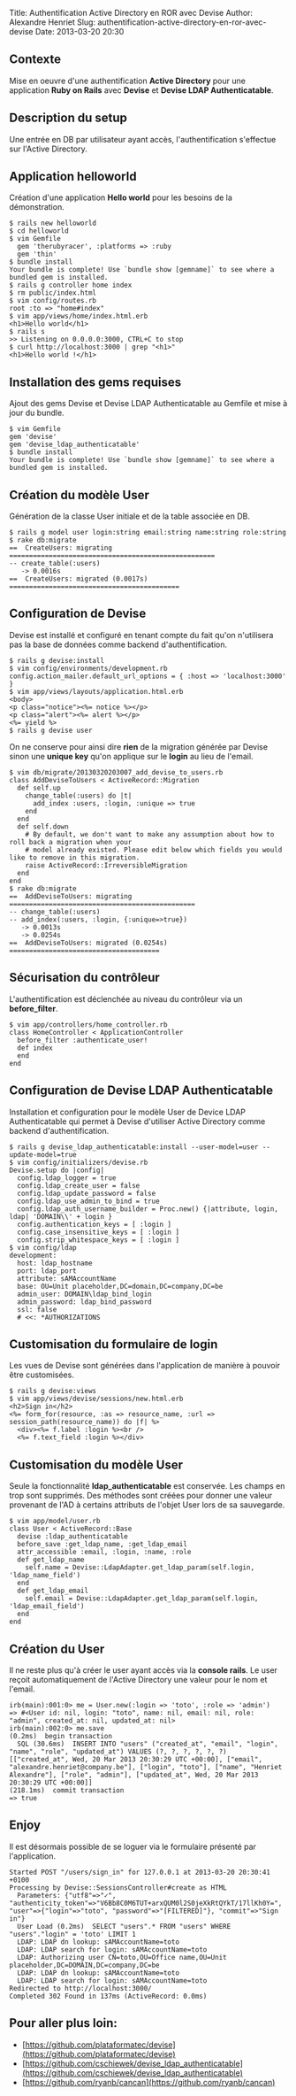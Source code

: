 Title: Authentification Active Directory en ROR avec Devise
Author: Alexandre Henriet
Slug: authentification-active-directory-en-ror-avec-devise
Date: 2013-03-20 20:30

## Contexte

Mise en oeuvre d'une authentification **Active Directory** pour une application **Ruby on Rails** avec **Devise** et **Devise LDAP
Authenticatable**.

## Description du setup

Une entrée en DB par utilisateur ayant accès, l'authentification s'effectue sur l'Active Directory.

## Application helloworld

Création d'une application **Hello world** pour les besoins de la démonstration.

    $ rails new helloworld
    $ cd helloworld
    $ vim Gemfile
      gem 'therubyracer', :platforms => :ruby
      gem 'thin'
    $ bundle install
    Your bundle is complete! Use `bundle show [gemname]` to see where a bundled gem is installed.
    $ rails g controller home index
    $ rm public/index.html
    $ vim config/routes.rb
    root :to => "home#index"
    $ vim app/views/home/index.html.erb
    <h1>Hello world</h1>
    $ rails s
    >> Listening on 0.0.0.0:3000, CTRL+C to stop
    $ curl http://localhost:3000 | grep "<h1>"
    <h1>Hello world !</h1>


## Installation des gems requises

Ajout des gems Devise et Devise LDAP Authenticatable au Gemfile et mise à jour du bundle.

    $ vim Gemfile
    gem 'devise'
    gem 'devise_ldap_authenticatable'
    $ bundle install
    Your bundle is complete! Use `bundle show [gemname]` to see where a bundled gem is installed.

## Création du modèle User

Génération de la classe User initiale et de la table associée en DB.

    $ rails g model user login:string email:string name:string role:string
    $ rake db:migrate
    ==  CreateUsers: migrating ====================================================
    -- create_table(:users)
       -> 0.0016s
    ==  CreateUsers: migrated (0.0017s) ===========================================

## Configuration de Devise

Devise est installé et configuré en tenant compte du fait qu'on n'utilisera pas la base de données comme backend d'authentification.

    $ rails g devise:install
    $ vim config/environments/development.rb
    config.action_mailer.default_url_options = { :host => 'localhost:3000' }
    $ vim app/views/layouts/application.html.erb
    <body>
    <p class="notice"><%= notice %></p>
    <p class="alert"><%= alert %></p>
    <%= yield %>
    $ rails g devise user

On ne conserve pour ainsi dire **rien** de la migration générée par Devise sinon une **unique key** qu'on applique sur le **login** au lieu de l'email.

    $ vim db/migrate/20130320203007_add_devise_to_users.rb
    class AddDeviseToUsers < ActiveRecord::Migration
      def self.up
        change_table(:users) do |t|
          add_index :users, :login, :unique => true
        end
      end
      def self.down
        # By default, we don't want to make any assumption about how to roll back a migration when your
        # model already existed. Please edit below which fields you would like to remove in this migration.
        raise ActiveRecord::IrreversibleMigration
      end
    end
    $ rake db:migrate
    ==  AddDeviseToUsers: migrating ===============================================
    -- change_table(:users)
    -- add_index(:users, :login, {:unique=>true})
       -> 0.0013s
       -> 0.0254s
    ==  AddDeviseToUsers: migrated (0.0254s) ======================================

## Sécurisation du contrôleur

L'authentification est déclenchée au niveau du contrôleur via un **before_filter**.

    $ vim app/controllers/home_controller.rb
    class HomeController < ApplicationController
      before_filter :authenticate_user!
      def index
      end
    end

## Configuration de Devise LDAP Authenticatable

Installation et configuration pour le modèle User de Device LDAP Authenticatable qui permet à Devise d'utiliser Active Directory
comme backend d'authentification.

    $ rails g devise_ldap_authenticatable:install --user-model=user --update-model=true
    $ vim config/initializers/devise.rb
    Devise.setup do |config|
      config.ldap_logger = true
      config.ldap_create_user = false
      config.ldap_update_password = false
      config.ldap_use_admin_to_bind = true
      config.ldap_auth_username_builder = Proc.new() {|attribute, login, ldap| 'DOMAIN\\' + login }
      config.authentication_keys = [ :login ]
      config.case_insensitive_keys = [ :login ]
      config.strip_whitespace_keys = [ :login ]
    $ vim config/ldap
    development:
      host: ldap_hostname
      port: ldap_port
      attribute: sAMAccountName
      base: OU=Unit placeholder,DC=domain,DC=company,DC=be
      admin_user: DOMAIN\ldap_bind_login
      admin_password: ldap_bind_password
      ssl: false
      # <<: *AUTHORIZATIONS


## Customisation du formulaire de login

Les vues de Devise sont générées dans l'application de manière à pouvoir être customisées.

    $ rails g devise:views
    $ vim app/views/devise/sessions/new.html.erb
    <h2>Sign in</h2>
    <%= form_for(resource, :as => resource_name, :url => session_path(resource_name)) do |f| %>
      <div><%= f.label :login %><br />
      <%= f.text_field :login %></div>


## Customisation du modèle User

Seule la fonctionnalité **ldap_authenticatable** est conservée. Les champs en trop sont supprimés. Des méthodes sont créées
pour donner une valeur provenant de l'AD à certains attributs de l'objet User lors de sa sauvegarde.

    $ vim app/model/user.rb
    class User < ActiveRecord::Base
      devise :ldap_authenticatable
      before_save :get_ldap_name, :get_ldap_email
      attr_accessible :email, :login, :name, :role
      def get_ldap_name
        self.name = Devise::LdapAdapter.get_ldap_param(self.login, 'ldap_name_field')
      end
      def get_ldap_email
        self.email = Devise::LdapAdapter.get_ldap_param(self.login, 'ldap_email_field')
      end
    end

## Création du User

Il ne reste plus qu'à créer le user ayant accès via la **console rails**. Le user reçoit automatiquement de l'Active Directory une valeur pour le nom et l'email.

    irb(main):001:0> me = User.new(:login => 'toto', :role => 'admin')
    => #<User id: nil, login: "toto", name: nil, email: nil, role: "admin", created_at: nil, updated_at: nil>
    irb(main):002:0> me.save
    (0.2ms)  begin transaction
      SQL (30.6ms)  INSERT INTO "users" ("created_at", "email", "login", "name", "role", "updated_at") VALUES (?, ?, ?, ?, ?, ?)  [["created_at", Wed, 20 Mar 2013 20:30:29 UTC +00:00], ["email", "alexandre.henriet@company.be"], ["login", "toto"], ["name", "Henriet Alexandre"], ["role", "admin"], ["updated_at", Wed, 20 Mar 2013 20:30:29 UTC +00:00]]
    (218.1ms)  commit transaction
    => true

## Enjoy

Il est désormais possible de se loguer via le formulaire présenté par l'application.

    Started POST "/users/sign_in" for 127.0.0.1 at 2013-03-20 20:30:41 +0100
    Processing by Devise::SessionsController#create as HTML
      Parameters: {"utf8"=>"✓", "authenticity_token"=>"V6Bb8C0M6TUT+arxQUM0l2S0jeXkRtQYkT/17llKh0Y=", "user"=>{"login"=>"toto", "password"=>"[FILTERED]"}, "commit"=>"Sign in"}
      User Load (0.2ms)  SELECT "users".* FROM "users" WHERE "users"."login" = 'toto' LIMIT 1
      LDAP: LDAP dn lookup: sAMAccountName=toto
      LDAP: LDAP search for login: sAMAccountName=toto
      LDAP: Authorizing user CN=toto,OU=Office name,OU=Unit placeholder,DC=DOMAIN,DC=company,DC=be
      LDAP: LDAP dn lookup: sAMAccountName=toto
      LDAP: LDAP search for login: sAMAccountName=toto
    Redirected to http://localhost:3000/
    Completed 302 Found in 137ms (ActiveRecord: 0.0ms)


## Pour aller plus loin:

* [https://github.com/plataformatec/devise](https://github.com/plataformatec/devise)
* [https://github.com/cschiewek/devise_ldap_authenticatable](https://github.com/cschiewek/devise_ldap_authenticatable)
* [https://github.com/ryanb/cancan](https://github.com/ryanb/cancan)
